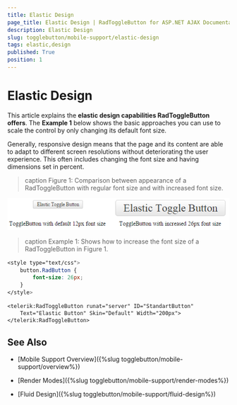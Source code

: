 ```yaml
---
title: Elastic Design
page_title: Elastic Design | RadToggleButton for ASP.NET AJAX Documentation
description: Elastic Design
slug: togglebutton/mobile-support/elastic-design
tags: elastic,design
published: True
position: 1
---
```


# Elastic Design

This article explains the **elastic design capabilities RadToggleButton offers**. The **Example 1** below shows the basic approaches you can use to scale the control by only changing its default font size.

Generally, responsive design means that the page and its content are able to adapt to different screen resolutions without deteriorating the user experience. This often includes changing the font size and having dimensions set in percent.

>caption Figure 1: Comparison between appearance of a RadToggleButton with regular font size and with increased font size.

![togglebutton-elastic-design](images/togglebutton-elastic-design.png)

>caption Example 1: Shows how to increase the font size of a RadToggleButton in Figure 1.

````CSS
<style type="text/css">
	button.RadButton {
		font-size: 26px;
	}
</style>
````

````ASP.NET
<telerik:RadToggleButton runat="server" ID="StandartButton"
	Text="Elastic Button" Skin="Default" Width="200px">
</telerik:RadToggleButton>
````

## See Also

 * [Mobile Support Overview]({%slug togglebutton/mobile-support/overview%})

 * [Render Modes]({%slug togglebutton/mobile-support/render-modes%})

 * [Fluid Design]({%slug togglebutton/mobile-support/fluid-design%})

